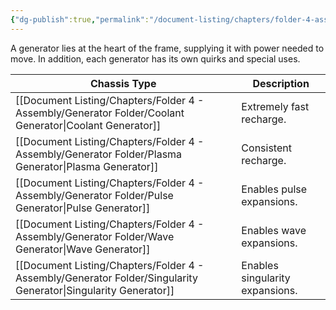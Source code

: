 ```yaml
---
{"dg-publish":true,"permalink":"/document-listing/chapters/folder-4-assembly/generator/"}
---
```


A generator lies at the heart of the frame, supplying it with power needed to move. In addition, each generator has its own quirks and special uses.

| Chassis Type              | Description                     |
| ------------------------- | ------------------------------- |
| [[Document Listing/Chapters/Folder 4 - Assembly/Generator Folder/Coolant Generator\|Coolant Generator]]     | Extremely fast recharge.        |
| [[Document Listing/Chapters/Folder 4 - Assembly/Generator Folder/Plasma Generator\|Plasma Generator]]      | Consistent recharge.            |
| [[Document Listing/Chapters/Folder 4 - Assembly/Generator Folder/Pulse Generator\|Pulse Generator]]       | Enables pulse expansions.       |
| [[Document Listing/Chapters/Folder 4 - Assembly/Generator Folder/Wave Generator\|Wave Generator]]        | Enables wave expansions.        |
| [[Document Listing/Chapters/Folder 4 - Assembly/Generator Folder/Singularity Generator\|Singularity Generator]] | Enables singularity expansions. |
